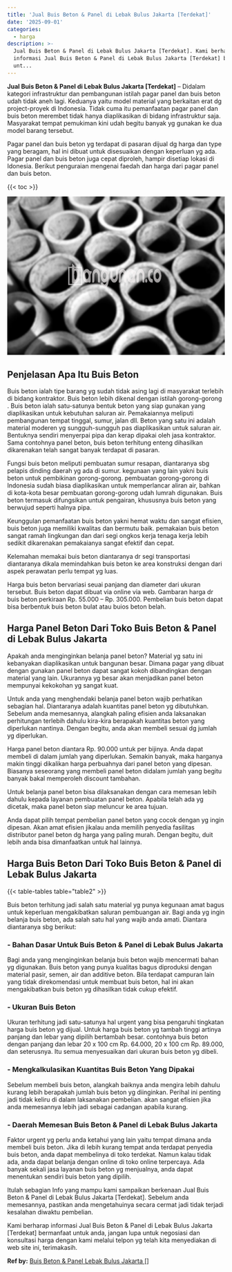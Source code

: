 ```yaml
---
title: 'Jual Buis Beton & Panel di Lebak Bulus Jakarta [Terdekat]'
date: '2025-09-01'
categories:
  - harga
description: >-
  Jual Buis Beton & Panel di Lebak Bulus Jakarta [Terdekat]. Kami berharap
  informasi Jual Buis Beton & Panel di Lebak Bulus Jakarta [Terdekat] bermanfaat
  unt...
---
```


**Jual Buis Beton & Panel di Lebak Bulus Jakarta \[Terdekat\]** – Didalam kategori infrastruktur dan pembangunan istilah pagar panel dan buis beton udah tidak aneh lagi. Keduanya yaitu model material yang berkaitan erat dg project-proyek di Indonesia. Tidak cuma itu pemanfaatan pagar panel dan buis beton merembet tidak hanya diaplikasikan di bidang infrastruktur saja. Masyarakat tempat pemukiman kini udah begitu banyak yg gunakan ke dua model barang tersebut.

Pagar panel dan buis beton yg terdapat di pasaran dijual dg harga dan type yang beragam, hal ini dibuat untuk disesuaikan dengan keperluan yg ada. Pagar panel dan buis beton juga cepat diproleh, hampir disetiap lokasi di Idonesia. Berikut penguraian mengenai faedah dan harga dari pagar panel dan buis beton.

{{< toc >}}

![Jual Buis Beton & Panel di Lebak Bulus Jakarta [Terdekat]](/images/jual-panel-buis-beton-murah-10.png)

## Penjelasan Apa Itu Buis Beton

Buis beton ialah tipe barang yg sudah tidak asing lagi di masyarakat terlebih di bidang kontraktor. Buis beton lebih dikenal dengan istilah gorong-gorong . Buis beton ialah satu-satunya bentuk beton yang siap gunakan yang diaplikasikan untuk kebutuhan saluran air. Pemakaiannya meliputi pembangunan tempat tinggal, sumur, jalan dll. Beton yang satu ini adalah material moderen yg sungguh-sungguh pas diaplikasikan untuk saluran air. Bentuknya sendiri menyerpai pipa dan kerap dipakai oleh jasa kontraktor. Sama contohnya panel beton, buis beton terhitung enteng dihasilkan dikarenakan telah sangat banyak terdapat di pasaran.

Fungsi buis beton meliputi pembuatan sumur resapan, diantaranya sbg pelapis dinding daerah yg ada di sumur. kegunaan yang lain yakni buis beton untuk pembikinan gorong-gorong. pembuatan gorong-gorong di Indonesia sudah biasa diaplikasikan untuk memperlancar aliran air, bahkan di kota-kota besar pembuatan gorong-gorong udah lumrah digunakan. Buis beton termasuk difungsikan untuk pengairan, khususnya buis beton yang berwujud seperti halnya pipa.

Keunggulan pemanfaatan buis beton yakni hemat waktu dan sangat efisien, buis beton juga memiliki kwalitas dan bermutu baik. pemakaian buis beton sangat ramah lingkungan dan dari segi ongkos kerja tenaga kerja lebih sedikit dikarenakan pemakaianya sangat efektif dan cepat.

Kelemahan memakai buis beton diantaranya dr segi transportasi diantaranya dikala memindahkan buis beton ke area konstruksi dengan dari aspek perawatan perlu tempat yg luas.

Harga buis beton bervariasi seuai panjang dan diameter dari ukuran tersebut. Buis beton dapat dibuat via online via web. Gambaran harga dr buis beton perkiraan Rp. 55.000 – Rp. 305.000. Pembelian buis beton dapat bisa berbentuk buis beton bulat atau buios beton belah.

## Harga Panel Beton Dari Toko Buis Beton & Panel di Lebak Bulus Jakarta

Apakah anda menginginkan belanja panel beton? Material yg satu ini kebanyakan diaplikasikan untuk bangunan besar. Dimana pagar yang dibuat dengan gunakan panel beton dapat sangat kokoh dibandingkan dengan material yang lain. Ukurannya yg besar akan menjadikan panel beton mempunyai kekokohan yg sangat kuat.

Untuk anda yang menghendaki belanja panel beton wajib perhatikan sebagian hal. Diantaranya adalah kuantitas panel beton yg dibutuhkan. Sebelum anda memesannya, alangkah paling efisien anda laksanakan perhitungan terlebih dahulu kira-kira berapakah kuantitas beton yang diperlukan nantinya. Dengan begitu, anda akan membeli sesuai dg jumlah yg diperlukan.

Harga panel beton diantara Rp. 90.000 untuk per bijinya. Anda dapat membeli di dalam jumlah yang diperlukan. Semakin banyak, maka harganya makin tinggi dikalikan harga perbuahnya dari panel beton yang dipesan. Biasanya seseorang yang membeli panel beton didalam jumlah yang begitu banyak bakal memperoleh discount tambahan.

Untuk belanja panel beton bisa dilaksanakan dengan cara memesan lebih dahulu kepada layanan pembuatan panel beton. Apabila telah ada yg dicetak, maka panel beton siap meluncur ke area tujuan.

Anda dapat pilih tempat pembelian panel beton yang cocok dengan yg ingin dipesan. Akan amat efisien jikalau anda memilih penyedia fasilitas distributor panel beton dg harga yang paling murah. Dengan begitu, duit lebih anda bisa dimanfaatkan untuk hal lainnya.

## Harga Buis Beton Dari Toko Buis Beton & Panel di Lebak Bulus Jakarta

{{< table-tables table="table2" >}}

Buis beton terhitung jadi salah satu material yg punya kegunaan amat bagus untuk keperluan mengakibatkan saluran pembuangan air. Bagi anda yg ingin belanja buis beton, ada salah satu hal yang wajib anda amati. Diantara diantaranya sbg berikut:

### \- Bahan Dasar Untuk Buis Beton & Panel di Lebak Bulus Jakarta

Bagi anda yang menginginkan belanja buis beton wajib mencermati bahan yg digunakan. Buis beton yang punya kualitas bagus diproduksi dengan material pasir, semen, air dan additive beton. Bila terdapat campuran lain yang tidak direkomendasi untuk membuat buis beton, hal ini akan mengakibatkan buis beton yg dihasilkan tidak cukup efektif.

### \- Ukuran Buis Beton

Ukuran terhitung jadi satu-satunya hal urgent yang bisa pengaruhi tingkatan harga buis beton yg dijual. Untuk harga buis beton yg tambah tinggi artinya panjang dan lebar yang dipilih bertambah besar. contohnya buis beton dengan panjang dan lebar 20 x 100 cm Rp. 64.000, 20 x 100 cm Rp. 89.000, dan seterusnya. Itu semua menyesuaikan dari ukuran buis beton yg dibeli.

### \- Mengkalkulasikan Kuantitas Buis Beton Yang Dipakai

Sebelum membeli buis beton, alangkah baiknya anda mengira lebih dahulu kurang lebih berapakah jumlah buis beton yg diinginkan. Perihal ini penting jadi tidak keliru di dalam laksanakan pembelian. akan sangat efisien jika anda memesannya lebih jadi sebagai cadangan apabila kurang.

### \- Daerah Memesan Buis Beton & Panel di Lebak Bulus Jakarta

Faktor urgent yg perlu anda ketahui yang lain yaitu tempat dimana anda membeli buis beton. Jika di lebih kurang tempat anda terdapat penyedia buis beton, anda dapat membelinya di toko terdekat. Namun kalau tidak ada, anda dapat belanja dengan online di toko online terpercaya. Ada banyak sekali jasa layanan buis beton yg menjualnya, anda dapat menentukan sendiri buis beton yang dipilih.

Itulah sebagian Info yang mampu kami sampaikan berkenaan Jual Buis Beton & Panel di Lebak Bulus Jakarta \[Terdekat\]. Sebelum anda memesannya, pastikan anda mengetahuinya secara cermat jadi tidak terjadi kesalahan diwaktu pembelian.

Kami berharap informasi Jual Buis Beton & Panel di Lebak Bulus Jakarta \[Terdekat\] bermanfaat untuk anda, jangan lupa untuk negosiasi dan konsultasi harga dengan kami melalui telpon yg telah kita menyediakan di web site ini, terimakasih.

**Ref by:** [Buis Beton & Panel Lebak Bulus Jakarta []](https://id.wikipedia.org/wiki/Buis)
